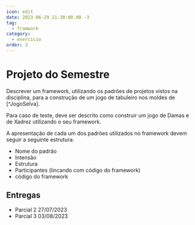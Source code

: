 ```yaml
---
icon: edit
date: 2023-06-29 21:30:00.00 -3
tag:
  - framwork
category:
  - exercicio
order: 3
---
```


# Projeto do Semestre

Descrever um framework, utilizando os padrões de projetos vistos na disciplina, para a construção de um jogo de tabuleiro nos moldes de [^JogoSelva].

Para caso de teste, deve ser descrito como construir um jogo de Damas e de Xadrez utilizando o seu framework.

A apresentação de cada um dos padrões utilizados no framework devem seguir a seguinte estrutura:
- Nome do padrão
- Intensão
- Estrutura
- Participantes (lincando com código do framework)
- código do framework

## Entregas
- Parcial 2 27/07/2023
- Parcial 3 03/08/2023


 
<!-- @include: ../../bib/bib.md -->
